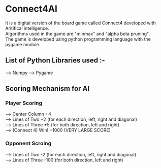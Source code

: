 # Connect4AI

It is a digital version of the board game called Connect4 developed with Aritifical intelligence.  <br/>
Algorithms used in the game are "minmax" and "alpha beta pruning". 								   <br/>
The game is developed using python programming language with the pygame module.					   <br/>

## List of Python Libraries used :-
--> Numpy
--> Pygame

## Scoring Mechanism for AI

### Player Scoring
--> Center Column     +4                                                							<br/>
--> Lines of Two      +2 (for each direction, left, right and diagonal) 							<br/>
--> Lines of Three    +5 (for both direction, left and right)           							<br/>
--> (Connect 4) Win!  +1000 (VERY LARGE SCORE)                          							<br/>

### Opponent Scroing
--> Lines of Two      -2 (for each direction, left, right and diagonal) 							<br/>
--> Lines of Three    -100 (for both direction, left and right)         							<br/>
